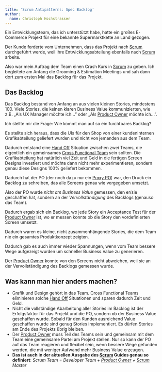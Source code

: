 ```yaml
---
title: 'Scrum Antipatterns: Spec Backlog'
author:
  name: Christoph Hochstrasser
---
```

Ein Entwicklungsteam, das ich unterstützt habe, hatte ein großes E-Commerce Projekt für eine bekannte Supermarktkette an Land gezogen. 

Der Kunde forderte vom Unternehmen, dass das Projekt nach [Scrum](/kb/scrum) durchgeführt werde, weil ihre Entwicklungsabteilung ebenfalls nach [Scrum](/kb/scrum) arbeite.

Also war mein Auftrag dem Team einen Crash Kurs in [Scrum](/kb/scrum) zu geben. Ich begleitete am Anfang die Grooming & Estimation Meetings und sah dann dort zum ersten Mal das Backlog für das Projekt.

## Das Backlog

Das Backlog bestand von Anfang an aus vielen kleinen Stories, mindestens 100. Viele Stories, die keinen klaren Business Value kommunizierten, wie z.B. „Als UX Manager möchte ich…” oder „Als [Product Owner](/kb/product-owner) möchte ich…”.

Ich stellte mir die Frage: Wie kommt man auf so ein furchtbares Backlog?

Es stellte sich heraus, dass die UIs für den Shop von einer kundeninternen Grafikabteilung geliefert wurden und nicht von jemanden aus dem Team.

Dadurch entstand eine [Hand Off](/kb/hand-off) Situation zwischen zwei Teams, die eigentlich ein gemeinsames [Cross Functional Team](/kb/cross-functional-team) sein sollten. Die Grafikabteilung hat natürlich viel Zeit und Geld in die fertigen Screen Designs investiert und möchte dann nicht mehr experimentieren, sondern genau diese Designs 100% geliefert bekommen.

Dadurch hat der PO (der noch dazu nur ein [Proxy PO](/kb/proxy-product-owner)) war, den Druck ein Backlog zu schreiben, das alle Screens genau wie vorgegeben umsetzt.

Also der PO wurde *nicht am Business Value* gemessen, den er/sie geschaffen hat, sondern an der *Vervollständigung* des Backlogs (genauso das Team).

Dadurch ergab sich ein Backlog, wo jede Story ein Acceptance Test für der [Product Owner](/kb/product-owner) ist, wo er messen konnte ob die Story den vordefinierten Screen umsetzt.

Dadurch waren es kleine, nicht zusammenhängende Stories, die dem Team nie ein gesamtes Produktkonzept zeigten.

Dadurch gab es auch immer wieder Spannungen, wenn vom Team bessere Wege aufgezeigt wurden um schneller Business Value zu generieren.

Der [Product Owner](/kb/product-owner) konnte von den Screens nicht abweichen, weil sie an der Vervollständigung des Backlogs gemessen wurde.

## Was kann man hier anders machen?

- Grafik und Design gehört in das Team. Cross Functional Teams eliminieren solche [Hand Off](/kb/hand-off) Situationen und sparen dadurch Zeit und Geld.
- Nicht die vollständige Abarbeitung aller Stories im Backlog ist der Erfolgsfaktor für das Projekt und die PO, sondern ob der Business Value geschaffen wurde. Sobald für den Kunden ausreichend Value geschaffen wurde sind genug Stories implementiert. Es dürfen Stories am Ende des Projekts übrig bleiben.
- Der [Product Owner](/kb/product-owner) muss Teil des Teams sein und gemeinsam mit dem Team eine gemeinsame Partei am Projekt stellen. Nur so kann der PO auf das Team reagieren und flexibel sein, wenn bessere Wege gefunden werden, die mit weniger Aufwand mehr Business Value erzeugen. 
- **Das ist auch in der aktuellen Ausgabe des [Scrum](/kb/scrum) Guides genau so definiert:** *Scrum Team = Developer Team + [Product Owner](/kb/product-owner) + [Scrum](/kb/scrum) Master*
